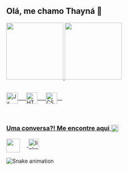 ## Olá, me chamo Thayná 👋

 <div>
   <a href="https://github.com/thaynagit">
   <img height="150em" src="https://github-readme-stats.vercel.app/api?username=thaynagit&show_icons=true"/>
   <img height="150cm" src="https://github-readme-stats.vercel.app/api/top-langs/?username=thaynagit&layout=compact)](https://github.com/anuraghazra/github-readme-stats"/>

</div>
<div style="display: inline_block" > <br> <p>
  <img align="center" alt="Js" height="30" width="30" src="https://cdn-icons-png.flaticon.com/512/721/721791.png"> &emsp;
  <img align="center" alt="HTML" height="30" width="30" src="https://cdn-icons-png.flaticon.com/512/721/721778.png"> &emsp;
  <img align="center" alt="CSS" height="30" width="30" src="https://cdn-icons-png.flaticon.com/512/721/721790.png">&emsp;
</div> </p>
 
 <br>
 
  ### Uma conversa?! Me encontre aqui <a><img align="center" width="20px" src="https://cdn-icons-png.flaticon.com/512/3416/3416111.png" style="align:top;">
  </a> 
 
<div> 
 <p> <a href="mailto:thaynateixeira95@gmail.com">
  <img align="center" width="36px" src="https://cdn-icons-png.flaticon.com/512/2875/2875394.png" target="_blank"></a>
</a>&emsp;<a href="https://www.linkedin.com/in/thaynalima3/">
    <img align="center" width="28px" src="https://cdn-icons-png.flaticon.com/512/725/725337.png" alt="linkedin" style="vertical-align:top;">
  </a> </p> 
 
 
 
  ![Snake animation](https://github.com/thaynagit/thaynagit/blob/output/github-contribution-grid-snake.svg)

</div>
